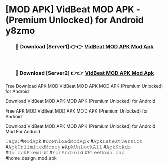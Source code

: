 # [MOD APK] VidBeat MOD APK - (Premium Unlocked) for Android y8zmo



<div align="center">
<h3>🔴 Download [Server1] 👉👉 <a href="https://momento.my/?title=VidBeat_MOD_APK">VidBeat MOD APK Mod Apk</a></h3><br>

<h3>🔴 Download [Server2] 👉👉 <a href="https://momento.my/?title=VidBeat_MOD_APK">VidBeat MOD APK Mod Apk</a></h3>
</div>



Free Download APK MOD VidBeat MOD APK MOD APK (Premium Unlocked) for Android

Download VidBeat MOD APK MOD APK (Premium Unlocked) for Android

Free APK MOD VidBeat MOD APK MOD APK (Premium Unlocked) for Android

Download VidBeat MOD APK MOD APK (Premium Unlocked) for Android Mod For Android

𝚃𝚊𝚐𝚜: #𝙼𝚘𝚍𝙰𝚙𝚔 #𝙳𝚘𝚠𝚗𝚕𝚘𝚊𝚍𝙼𝚘𝚍𝙰𝚙𝚔 #𝙰𝚙𝚔𝙻𝚊𝚝𝚎𝚜𝚝𝚅𝚎𝚛𝚜𝚒𝚘𝚗 #𝙰𝚙𝚔𝚄𝚗𝚕𝚒𝚖𝚒𝚝𝚎𝚍𝙼𝚘𝚗𝚎𝚢 #𝙰𝚙𝚔𝚄𝚗𝚕𝚘𝚌𝚔𝙰𝚕𝚕 #𝙰𝚙𝚔𝙽𝚘𝙰𝚍𝚜 #𝚄𝚗𝚕𝚘𝚌𝚔𝙿𝚛𝚎𝚖𝚒𝚞𝚖 #𝙵𝚘𝚛𝙰𝚗𝚍𝚛𝚘𝚒𝚍 #𝙵𝚛𝚎𝚎𝙳𝚘𝚠𝚗𝚕𝚘𝚊𝚍 #home_design_mod_apk

